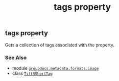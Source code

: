 ﻿---
title: tags property
second_title: GroupDocs.Metadata for Python via .NET API References
description: 
type: docs
url: /python-net/groupdocs.metadata.formats.image/tiffsshorttag/tags/
is_root: false
weight: 90
---

## tags property


Gets a collection of tags associated with the property.

### See Also
* module [`groupdocs.metadata.formats.image`](../../)
* class [`TiffSShortTag`](/metadata/python-net/groupdocs.metadata.formats.image/tiffsshorttag)
